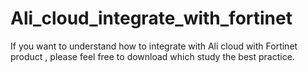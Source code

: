 # Ali_cloud_integrate_with_fortinet
If you want to understand how to integrate with Ali cloud with Fortinet product , please feel free to download which study the best practice.
